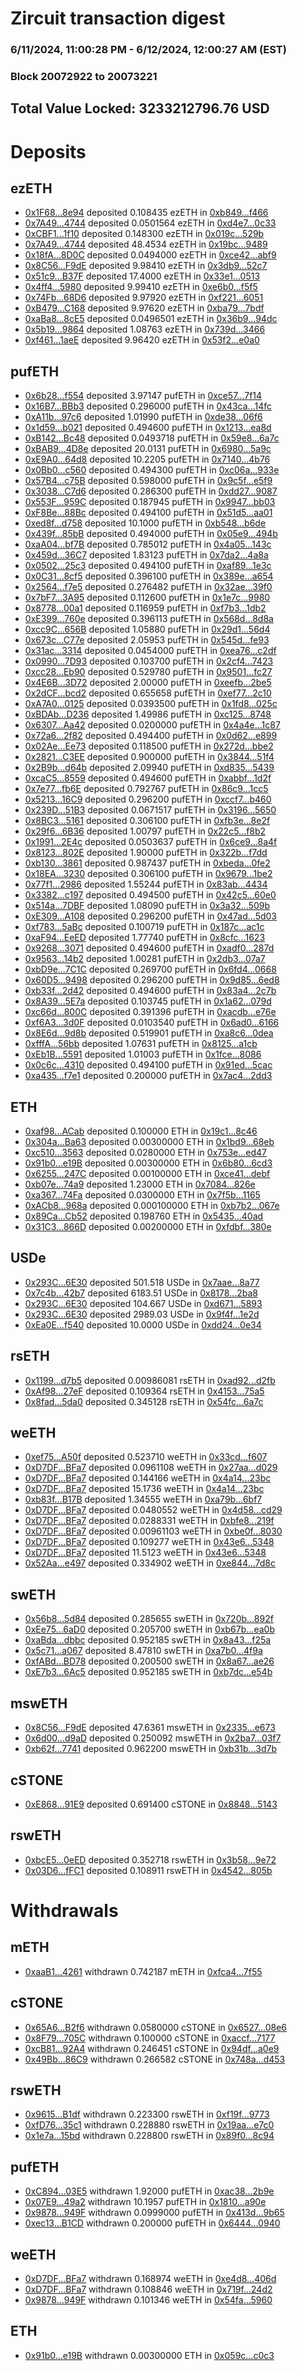 # Zircuit transaction digest
### 6/11/2024, 11:00:28 PM - 6/12/2024, 12:00:27 AM (EST)
### Block 20072922 to 20073221

## Total Value Locked: 3233212796.76 USD

# Deposits
## ezETH
- [0x1F68...8e94](https://etherscan.io/address/0x1F6893034525ab6e23F98A166ECcb52f673c8e94) deposited 0.108435 ezETH in [0xb849...f466](https://etherscan.io/tx/0x1F6893034525ab6e23F98A166ECcb52f673c8e94)
- [0x7A49...4744](https://etherscan.io/address/0x7A493Be5c2ce014cD049Bf178a1ac0Db1B434744) deposited 0.0501564 ezETH in [0xd4e7...0c33](https://etherscan.io/tx/0x7A493Be5c2ce014cD049Bf178a1ac0Db1B434744)
- [0xCBF1...1f10](https://etherscan.io/address/0xCBF109b7A9268e2257ef4205E6BFB0E61BC11f10) deposited 0.148300 ezETH in [0x019c...529b](https://etherscan.io/tx/0xCBF109b7A9268e2257ef4205E6BFB0E61BC11f10)
- [0x7A49...4744](https://etherscan.io/address/0x7A493Be5c2ce014cD049Bf178a1ac0Db1B434744) deposited 48.4534 ezETH in [0x19bc...9489](https://etherscan.io/tx/0x7A493Be5c2ce014cD049Bf178a1ac0Db1B434744)
- [0x18fA...8D0C](https://etherscan.io/address/0x18fA011F8360907d3c6FDa5951218fFa66B28D0C) deposited 0.0494000 ezETH in [0xce42...abf9](https://etherscan.io/tx/0x18fA011F8360907d3c6FDa5951218fFa66B28D0C)
- [0x8C56...F9dE](https://etherscan.io/address/0x8C56019Eb53d97f9c69B0E03676eBE679a98F9dE) deposited 9.98410 ezETH in [0x3db9...52c7](https://etherscan.io/tx/0x8C56019Eb53d97f9c69B0E03676eBE679a98F9dE)
- [0x51c9...B37F](https://etherscan.io/address/0x51c9b8920C9EB54CAd2166199184854Ad234B37F) deposited 17.4000 ezETH in [0x33e1...0513](https://etherscan.io/tx/0x51c9b8920C9EB54CAd2166199184854Ad234B37F)
- [0x4ff4...5980](https://etherscan.io/address/0x4ff48f91c25E21FFfBab5051305bC686aaC45980) deposited 9.99410 ezETH in [0xe6b0...f5f5](https://etherscan.io/tx/0x4ff48f91c25E21FFfBab5051305bC686aaC45980)
- [0x74Fb...68D6](https://etherscan.io/address/0x74Fb3e332dC7E0139028720620094E32e1d268D6) deposited 9.97920 ezETH in [0xf221...6051](https://etherscan.io/tx/0x74Fb3e332dC7E0139028720620094E32e1d268D6)
- [0xB479...C168](https://etherscan.io/address/0xB479b6460C7933778A798b9fe0fa24f11eB3C168) deposited 9.97620 ezETH in [0xba79...7bdf](https://etherscan.io/tx/0xB479b6460C7933778A798b9fe0fa24f11eB3C168)
- [0xaBa8...8cE5](https://etherscan.io/address/0xaBa828Eb0b7eff6cF08Ea013879A4670cb5f8cE5) deposited 0.0496501 ezETH in [0x36b9...94dc](https://etherscan.io/tx/0xaBa828Eb0b7eff6cF08Ea013879A4670cb5f8cE5)
- [0x5b19...9864](https://etherscan.io/address/0x5b197E3eE6770518f6F2735274522F48aBd69864) deposited 1.08763 ezETH in [0x739d...3466](https://etherscan.io/tx/0x5b197E3eE6770518f6F2735274522F48aBd69864)
- [0xf461...1aeE](https://etherscan.io/address/0xf461B4973808F35d52139108Da570F81cEa81aeE) deposited 9.96420 ezETH in [0x53f2...e0a0](https://etherscan.io/tx/0xf461B4973808F35d52139108Da570F81cEa81aeE)
## pufETH
- [0x6b28...f554](https://etherscan.io/address/0x6b28941A05eDaFafd071084854B892dBB245f554) deposited 3.97147 pufETH in [0xce57...7f14](https://etherscan.io/tx/0x6b28941A05eDaFafd071084854B892dBB245f554)
- [0x16B7...BBb3](https://etherscan.io/address/0x16B77EbC699d5d1Fa25Dc3C04Ef07a747756BBb3) deposited 0.296000 pufETH in [0x43ca...14fc](https://etherscan.io/tx/0x16B77EbC699d5d1Fa25Dc3C04Ef07a747756BBb3)
- [0xA11b...97c6](https://etherscan.io/address/0xA11bADd090FaCe5c4FbBbE0Ea27ABB9d846397c6) deposited 1.01990 pufETH in [0xde38...06f6](https://etherscan.io/tx/0xA11bADd090FaCe5c4FbBbE0Ea27ABB9d846397c6)
- [0x1d59...b021](https://etherscan.io/address/0x1d59d639671cF63D43c11944a3e339597907b021) deposited 0.494600 pufETH in [0x1213...ea8d](https://etherscan.io/tx/0x1d59d639671cF63D43c11944a3e339597907b021)
- [0xB142...Bc48](https://etherscan.io/address/0xB1425f23Ea4885d749fF89f3A9481aA3085aBc48) deposited 0.0493718 pufETH in [0x59e8...6a7c](https://etherscan.io/tx/0xB1425f23Ea4885d749fF89f3A9481aA3085aBc48)
- [0xBAB9...4D8e](https://etherscan.io/address/0xBAB998a9f69daD740D00e03208806D2C4f174D8e) deposited 20.0131 pufETH in [0x6980...5a9c](https://etherscan.io/tx/0xBAB998a9f69daD740D00e03208806D2C4f174D8e)
- [0xE9A0...64d8](https://etherscan.io/address/0xE9A04d4DFa99448473e380E97DD8046F024164d8) deposited 10.2205 pufETH in [0x7140...4b76](https://etherscan.io/tx/0xE9A04d4DFa99448473e380E97DD8046F024164d8)
- [0x0Bb0...c560](https://etherscan.io/address/0x0Bb061E6ACAF0B54fE6A68894ff478b9EBC1c560) deposited 0.494300 pufETH in [0xc06a...933e](https://etherscan.io/tx/0x0Bb061E6ACAF0B54fE6A68894ff478b9EBC1c560)
- [0x57B4...c75B](https://etherscan.io/address/0x57B4519dc433f3A95E1870D81642FCE5D56cc75B) deposited 0.598000 pufETH in [0x9c5f...e5f9](https://etherscan.io/tx/0x57B4519dc433f3A95E1870D81642FCE5D56cc75B)
- [0x3038...C7d6](https://etherscan.io/address/0x30387E6d69f253C90202A297Fe6F139B0829C7d6) deposited 0.286300 pufETH in [0xdd27...9087](https://etherscan.io/tx/0x30387E6d69f253C90202A297Fe6F139B0829C7d6)
- [0x553F...959C](https://etherscan.io/address/0x553F58802fa84eCD9B8f2bF7c57039f57E36959C) deposited 0.187945 pufETH in [0x9947...bb03](https://etherscan.io/tx/0x553F58802fa84eCD9B8f2bF7c57039f57E36959C)
- [0xF8Be...88Bc](https://etherscan.io/address/0xF8BeE467629B5d2e1638C0afc6EC7266b6F388Bc) deposited 0.494100 pufETH in [0x51d5...aa01](https://etherscan.io/tx/0xF8BeE467629B5d2e1638C0afc6EC7266b6F388Bc)
- [0xed8f...d758](https://etherscan.io/address/0xed8f90C9e27e2275b6bCdd1bC378b4FFB6Dad758) deposited 10.1000 pufETH in [0xb548...b6de](https://etherscan.io/tx/0xed8f90C9e27e2275b6bCdd1bC378b4FFB6Dad758)
- [0x439f...85bB](https://etherscan.io/address/0x439fD8d11f1C44C2246536Fa8Aa669b73C9c85bB) deposited 0.494000 pufETH in [0x05e9...494b](https://etherscan.io/tx/0x439fD8d11f1C44C2246536Fa8Aa669b73C9c85bB)
- [0xaA04...bf7B](https://etherscan.io/address/0xaA04121D2b943bbb3704789f0cfe2C2699e2bf7B) deposited 0.785012 pufETH in [0x4a05...143c](https://etherscan.io/tx/0xaA04121D2b943bbb3704789f0cfe2C2699e2bf7B)
- [0x459d...36C7](https://etherscan.io/address/0x459d193f9E08f1B94a3ed6566b01b70F2ee536C7) deposited 1.83123 pufETH in [0x7da2...4a8a](https://etherscan.io/tx/0x459d193f9E08f1B94a3ed6566b01b70F2ee536C7)
- [0x0502...25c3](https://etherscan.io/address/0x050233b4171E4e5a86bC08bB7566a295134025c3) deposited 0.494100 pufETH in [0xaf89...1e3c](https://etherscan.io/tx/0x050233b4171E4e5a86bC08bB7566a295134025c3)
- [0x0C31...8cf5](https://etherscan.io/address/0x0C316257c7DddD465210747de460966ca50d8cf5) deposited 0.396100 pufETH in [0x389e...a654](https://etherscan.io/tx/0x0C316257c7DddD465210747de460966ca50d8cf5)
- [0x2564...f7e5](https://etherscan.io/address/0x25642644d633ED1ef2F612b93d8bAC484b1cf7e5) deposited 0.276482 pufETH in [0x32ae...39f0](https://etherscan.io/tx/0x25642644d633ED1ef2F612b93d8bAC484b1cf7e5)
- [0x7bF7...3A95](https://etherscan.io/address/0x7bF7D5ee34Ecf9c026f95C36694dC2Ca89473A95) deposited 0.112600 pufETH in [0x1e7c...9980](https://etherscan.io/tx/0x7bF7D5ee34Ecf9c026f95C36694dC2Ca89473A95)
- [0x8778...00a1](https://etherscan.io/address/0x877845774357ca290230009598F9b81094EA00a1) deposited 0.116959 pufETH in [0xf7b3...1db2](https://etherscan.io/tx/0x877845774357ca290230009598F9b81094EA00a1)
- [0xE399...760e](https://etherscan.io/address/0xE399Ad7CabC9aCAf0556098Ca3FF1eB2EA41760e) deposited 0.396113 pufETH in [0x568d...8d8a](https://etherscan.io/tx/0xE399Ad7CabC9aCAf0556098Ca3FF1eB2EA41760e)
- [0xcc9C...656B](https://etherscan.io/address/0xcc9C39801B78AD65bFdb8810B031E3628fca656B) deposited 1.05880 pufETH in [0x29d1...56d4](https://etherscan.io/tx/0xcc9C39801B78AD65bFdb8810B031E3628fca656B)
- [0x673c...C77e](https://etherscan.io/address/0x673c24d6ce3793ce2cb5C093A29A30f98a77C77e) deposited 2.05953 pufETH in [0x545d...fe93](https://etherscan.io/tx/0x673c24d6ce3793ce2cb5C093A29A30f98a77C77e)
- [0x31ac...3314](https://etherscan.io/address/0x31ac7ea6bb10E521e33c7a6a8ac7007328F63314) deposited 0.0454000 pufETH in [0xea76...c2df](https://etherscan.io/tx/0x31ac7ea6bb10E521e33c7a6a8ac7007328F63314)
- [0x0990...7D93](https://etherscan.io/address/0x09909d80A6CA39b639D2Ffcde095F967a4CB7D93) deposited 0.103700 pufETH in [0x2cf4...7423](https://etherscan.io/tx/0x09909d80A6CA39b639D2Ffcde095F967a4CB7D93)
- [0xcc28...Eb90](https://etherscan.io/address/0xcc284A2Bc58F78536EED1B2aEa0932386413Eb90) deposited 0.529780 pufETH in [0x9501...fc27](https://etherscan.io/tx/0xcc284A2Bc58F78536EED1B2aEa0932386413Eb90)
- [0x4E6B...3D72](https://etherscan.io/address/0x4E6Bab72F7a247b1D62D6b6A9511DB3578B03D72) deposited 2.00000 pufETH in [0xeefb...2be5](https://etherscan.io/tx/0x4E6Bab72F7a247b1D62D6b6A9511DB3578B03D72)
- [0x2dCF...bcd2](https://etherscan.io/address/0x2dCFf7177faA9A9708421C170656020d80a0bcd2) deposited 0.655658 pufETH in [0xef77...2c10](https://etherscan.io/tx/0x2dCFf7177faA9A9708421C170656020d80a0bcd2)
- [0xA7A0...0125](https://etherscan.io/address/0xA7A0687eEA303aD6775F74dE224D219C4E9c0125) deposited 0.0393500 pufETH in [0x1fd8...025c](https://etherscan.io/tx/0xA7A0687eEA303aD6775F74dE224D219C4E9c0125)
- [0xBDAb...D236](https://etherscan.io/address/0xBDAbf447EF740838114FD8f89CaBC46AABC7D236) deposited 1.49986 pufETH in [0xc125...8748](https://etherscan.io/tx/0xBDAbf447EF740838114FD8f89CaBC46AABC7D236)
- [0x6307...Aa42](https://etherscan.io/address/0x63076b9603460dfe3Dd7cB2FF43666C2CD83Aa42) deposited 0.0200000 pufETH in [0x4a4e...1c87](https://etherscan.io/tx/0x63076b9603460dfe3Dd7cB2FF43666C2CD83Aa42)
- [0x72a6...2f82](https://etherscan.io/address/0x72a6403a85A9976365D0f4e7c3993b25eC522f82) deposited 0.494400 pufETH in [0x0d62...e899](https://etherscan.io/tx/0x72a6403a85A9976365D0f4e7c3993b25eC522f82)
- [0x02Ae...Ee73](https://etherscan.io/address/0x02Aefb4Fafb9C75B208C77980E5Ef3875Cc3Ee73) deposited 0.118500 pufETH in [0x272d...bbe2](https://etherscan.io/tx/0x02Aefb4Fafb9C75B208C77980E5Ef3875Cc3Ee73)
- [0x2821...C3EE](https://etherscan.io/address/0x282110299C05360b37ae274210a2ABd1583AC3EE) deposited 0.900000 pufETH in [0x3844...51f4](https://etherscan.io/tx/0x282110299C05360b37ae274210a2ABd1583AC3EE)
- [0x2B9b...d64b](https://etherscan.io/address/0x2B9b8350C8a7E829c8446e79f62a12fDE4AFd64b) deposited 2.09940 pufETH in [0xd835...5439](https://etherscan.io/tx/0x2B9b8350C8a7E829c8446e79f62a12fDE4AFd64b)
- [0xcaC5...8559](https://etherscan.io/address/0xcaC5001c744df387363d83A966849FE386dE8559) deposited 0.494600 pufETH in [0xabbf...1d2f](https://etherscan.io/tx/0xcaC5001c744df387363d83A966849FE386dE8559)
- [0x7e77...fb6E](https://etherscan.io/address/0x7e7705DE65a3852CEA7510aA1e70244cFb32fb6E) deposited 0.792767 pufETH in [0x86c9...1cc5](https://etherscan.io/tx/0x7e7705DE65a3852CEA7510aA1e70244cFb32fb6E)
- [0x5213...16C9](https://etherscan.io/address/0x5213484aEc699073320AbB1A3b8Ce211767116C9) deposited 0.296200 pufETH in [0xccf7...b460](https://etherscan.io/tx/0x5213484aEc699073320AbB1A3b8Ce211767116C9)
- [0x239D...51B3](https://etherscan.io/address/0x239D97c7dE18f08c1F79d4d80A05507eEc7E51B3) deposited 0.0671517 pufETH in [0x3196...5650](https://etherscan.io/tx/0x239D97c7dE18f08c1F79d4d80A05507eEc7E51B3)
- [0x8BC3...5161](https://etherscan.io/address/0x8BC357018Ff943729161c97b6e425dD80b4D5161) deposited 0.306100 pufETH in [0xfb3e...8e2f](https://etherscan.io/tx/0x8BC357018Ff943729161c97b6e425dD80b4D5161)
- [0x29f6...6B36](https://etherscan.io/address/0x29f68Be8d048D06761EeaA8aA543299041b36B36) deposited 1.00797 pufETH in [0x22c5...f8b2](https://etherscan.io/tx/0x29f68Be8d048D06761EeaA8aA543299041b36B36)
- [0x1991...2E4c](https://etherscan.io/address/0x1991ed4649f4CCED92249a24745a09e8955A2E4c) deposited 0.0503637 pufETH in [0x6ce9...8a4f](https://etherscan.io/tx/0x1991ed4649f4CCED92249a24745a09e8955A2E4c)
- [0x8123...802E](https://etherscan.io/address/0x8123e2607a70C079A9857a2D644794966581802E) deposited 1.90000 pufETH in [0x322b...f7dd](https://etherscan.io/tx/0x8123e2607a70C079A9857a2D644794966581802E)
- [0xb130...3861](https://etherscan.io/address/0xb13070B80871501749AAF1DABe2E09f82EF33861) deposited 0.987437 pufETH in [0xbeda...0fe2](https://etherscan.io/tx/0xb13070B80871501749AAF1DABe2E09f82EF33861)
- [0x18EA...3230](https://etherscan.io/address/0x18EA18Ef4205Dc8eBc45D8DDBE7b4F4d2B363230) deposited 0.306100 pufETH in [0x9679...1be2](https://etherscan.io/tx/0x18EA18Ef4205Dc8eBc45D8DDBE7b4F4d2B363230)
- [0x77f1...2986](https://etherscan.io/address/0x77f167cDC43b967658EB8aE473f94402c1672986) deposited 1.55244 pufETH in [0x83ab...4434](https://etherscan.io/tx/0x77f167cDC43b967658EB8aE473f94402c1672986)
- [0x3382...c197](https://etherscan.io/address/0x3382ee170BB99eB63D370761fBD11C620720c197) deposited 0.494500 pufETH in [0x42c5...60e0](https://etherscan.io/tx/0x3382ee170BB99eB63D370761fBD11C620720c197)
- [0x514a...7DBF](https://etherscan.io/address/0x514ae6D09fbaeCdadC8313c5f2e407c7aFf17DBF) deposited 1.08090 pufETH in [0x3a32...509b](https://etherscan.io/tx/0x514ae6D09fbaeCdadC8313c5f2e407c7aFf17DBF)
- [0xE309...A108](https://etherscan.io/address/0xE30990D5d2DC3427E585e41F993328203835A108) deposited 0.296200 pufETH in [0x47ad...5d03](https://etherscan.io/tx/0xE30990D5d2DC3427E585e41F993328203835A108)
- [0xf783...5aBc](https://etherscan.io/address/0xf78309A24AE1A20ca5787f1dE989dA24C9075aBc) deposited 0.100719 pufETH in [0x187c...ac1c](https://etherscan.io/tx/0xf78309A24AE1A20ca5787f1dE989dA24C9075aBc)
- [0xaF94...EeED](https://etherscan.io/address/0xaF94cf32622E8034025DF701Ce2F3A7535E8EeED) deposited 1.77740 pufETH in [0x8cfc...1623](https://etherscan.io/tx/0xaF94cf32622E8034025DF701Ce2F3A7535E8EeED)
- [0x9268...3071](https://etherscan.io/address/0x9268BE8831Bb4F16A37AE1F59304cDcEE4cb3071) deposited 0.494600 pufETH in [0xadf0...287d](https://etherscan.io/tx/0x9268BE8831Bb4F16A37AE1F59304cDcEE4cb3071)
- [0x9563...14b2](https://etherscan.io/address/0x956323101048e89e61e22259D8D8c8Ad9F6814b2) deposited 1.00281 pufETH in [0x2db3...07a7](https://etherscan.io/tx/0x956323101048e89e61e22259D8D8c8Ad9F6814b2)
- [0xbD9e...7C1C](https://etherscan.io/address/0xbD9eF30A76c84a903C4402f0A4D994700c747C1C) deposited 0.269700 pufETH in [0x6fd4...0668](https://etherscan.io/tx/0xbD9eF30A76c84a903C4402f0A4D994700c747C1C)
- [0x60D5...9498](https://etherscan.io/address/0x60D5067012FB931983Eebde4DC09956806bb9498) deposited 0.296200 pufETH in [0x9d85...6ed8](https://etherscan.io/tx/0x60D5067012FB931983Eebde4DC09956806bb9498)
- [0xb33f...2d42](https://etherscan.io/address/0xb33f5DFaAFAB651B3cda4A854970fD18DF662d42) deposited 0.494600 pufETH in [0x83a4...2c7b](https://etherscan.io/tx/0xb33f5DFaAFAB651B3cda4A854970fD18DF662d42)
- [0x8A39...5E7a](https://etherscan.io/address/0x8A3914fdc9bdF9348c7750fED40Ae0b7Bf435E7a) deposited 0.103745 pufETH in [0x1a62...079d](https://etherscan.io/tx/0x8A3914fdc9bdF9348c7750fED40Ae0b7Bf435E7a)
- [0xc66d...800C](https://etherscan.io/address/0xc66dAF4D12f42FEC4074233D1f5df192d72E800C) deposited 0.391396 pufETH in [0xacdb...e76e](https://etherscan.io/tx/0xc66dAF4D12f42FEC4074233D1f5df192d72E800C)
- [0xf6A3...3d0F](https://etherscan.io/address/0xf6A31A2a42284a35a5033AcE18D6fcEbd63D3d0F) deposited 0.0103540 pufETH in [0x6ad0...6166](https://etherscan.io/tx/0xf6A31A2a42284a35a5033AcE18D6fcEbd63D3d0F)
- [0x8E6d...9d8b](https://etherscan.io/address/0x8E6d0aaA5D1b9166ADCa5D03d2790c77cE7c9d8b) deposited 0.519901 pufETH in [0xa8c6...0dea](https://etherscan.io/tx/0x8E6d0aaA5D1b9166ADCa5D03d2790c77cE7c9d8b)
- [0xfffA...56bb](https://etherscan.io/address/0xfffA285B4cA6Ead9e537279e6B0d6d233D5e56bb) deposited 1.07631 pufETH in [0x8125...a1cb](https://etherscan.io/tx/0xfffA285B4cA6Ead9e537279e6B0d6d233D5e56bb)
- [0xEb1B...5591](https://etherscan.io/address/0xEb1BA8583BFbE3c3f589caAd6CF6203493365591) deposited 1.01003 pufETH in [0x1fce...8086](https://etherscan.io/tx/0xEb1BA8583BFbE3c3f589caAd6CF6203493365591)
- [0x0c6c...4310](https://etherscan.io/address/0x0c6c590ee6909bBCaF6Aa2A51BdaCdBeA0984310) deposited 0.494100 pufETH in [0x91ed...5cac](https://etherscan.io/tx/0x0c6c590ee6909bBCaF6Aa2A51BdaCdBeA0984310)
- [0xa435...f7e1](https://etherscan.io/address/0xa4355cF997eF25512981fA8fE5bd66FCff40f7e1) deposited 0.200000 pufETH in [0x7ac4...2dd3](https://etherscan.io/tx/0xa4355cF997eF25512981fA8fE5bd66FCff40f7e1)
## ETH
- [0xaf98...ACab](https://etherscan.io/address/0xaf98AeE3e841590092779dfdd119aF4F51c3ACab) deposited 0.100000 ETH in [0x19c1...8c46](https://etherscan.io/tx/0xaf98AeE3e841590092779dfdd119aF4F51c3ACab)
- [0x304a...Ba63](https://etherscan.io/address/0x304a0509c993cbfbbed46E93139218e84e90Ba63) deposited 0.00300000 ETH in [0x1bd9...68eb](https://etherscan.io/tx/0x304a0509c993cbfbbed46E93139218e84e90Ba63)
- [0xc510...3563](https://etherscan.io/address/0xc510DEe8346f5cD684Ee87E6315113E69A773563) deposited 0.0280000 ETH in [0x753e...ed47](https://etherscan.io/tx/0xc510DEe8346f5cD684Ee87E6315113E69A773563)
- [0x91b0...e19B](https://etherscan.io/address/0x91b087509FF437E93020CEf0De97A516ab85e19B) deposited 0.00300000 ETH in [0x6b80...6cd3](https://etherscan.io/tx/0x91b087509FF437E93020CEf0De97A516ab85e19B)
- [0x6255...247C](https://etherscan.io/address/0x6255Ecd8d9Fe162dB2BB62298ae1f797E720247C) deposited 0.00100000 ETH in [0xce41...debf](https://etherscan.io/tx/0x6255Ecd8d9Fe162dB2BB62298ae1f797E720247C)
- [0xb07e...74a9](https://etherscan.io/address/0xb07e7Bc5d7B37c85e56A0D936A40573C8f0474a9) deposited 1.23000 ETH in [0x7084...826e](https://etherscan.io/tx/0xb07e7Bc5d7B37c85e56A0D936A40573C8f0474a9)
- [0xa367...74Fa](https://etherscan.io/address/0xa3677098BBEF70f1bD4b2fCDfF435bD6762374Fa) deposited 0.0300000 ETH in [0x7f5b...1165](https://etherscan.io/tx/0xa3677098BBEF70f1bD4b2fCDfF435bD6762374Fa)
- [0xACb8...968a](https://etherscan.io/address/0xACb87ed83f1333759A7944b30cf43154a0D7968a) deposited 0.000100000 ETH in [0xb7b2...067e](https://etherscan.io/tx/0xACb87ed83f1333759A7944b30cf43154a0D7968a)
- [0x89Ca...Cb52](https://etherscan.io/address/0x89Ca64c97a93c448389DbDcfE0C7c2d4ae83Cb52) deposited 0.198760 ETH in [0x5435...40ad](https://etherscan.io/tx/0x89Ca64c97a93c448389DbDcfE0C7c2d4ae83Cb52)
- [0x31C3...866D](https://etherscan.io/address/0x31C38DABd47d4569C6806ADF56AF1ADC5A79866D) deposited 0.00200000 ETH in [0xfdbf...380e](https://etherscan.io/tx/0x31C38DABd47d4569C6806ADF56AF1ADC5A79866D)
## USDe
- [0x293C...6E30](https://etherscan.io/address/0x293C6937D8D82e05B01335F7B33FBA0c8e256E30) deposited 501.518 USDe in [0x7aae...8a77](https://etherscan.io/tx/0x293C6937D8D82e05B01335F7B33FBA0c8e256E30)
- [0x7c4b...42b7](https://etherscan.io/address/0x7c4beDb26712f81065346a663907328884fe42b7) deposited 6183.51 USDe in [0x8178...2ba8](https://etherscan.io/tx/0x7c4beDb26712f81065346a663907328884fe42b7)
- [0x293C...6E30](https://etherscan.io/address/0x293C6937D8D82e05B01335F7B33FBA0c8e256E30) deposited 104.667 USDe in [0xd671...5893](https://etherscan.io/tx/0x293C6937D8D82e05B01335F7B33FBA0c8e256E30)
- [0x293C...6E30](https://etherscan.io/address/0x293C6937D8D82e05B01335F7B33FBA0c8e256E30) deposited 2989.03 USDe in [0x9f4f...1e2d](https://etherscan.io/tx/0x293C6937D8D82e05B01335F7B33FBA0c8e256E30)
- [0xEa0E...f540](https://etherscan.io/address/0xEa0EcEE8FdA88aA2A469d58B186C3f70cf20f540) deposited 10.0000 USDe in [0xdd24...0e34](https://etherscan.io/tx/0xEa0EcEE8FdA88aA2A469d58B186C3f70cf20f540)
## rsETH
- [0x1199...d7b5](https://etherscan.io/address/0x119990AeD5A9C83678FEEC00D180fEd80234d7b5) deposited 0.00986081 rsETH in [0xad92...d2fb](https://etherscan.io/tx/0x119990AeD5A9C83678FEEC00D180fEd80234d7b5)
- [0xAf98...27eF](https://etherscan.io/address/0xAf985E22F934da5c99e0fCD7Cb866B154F6f27eF) deposited 0.109364 rsETH in [0x4153...75a5](https://etherscan.io/tx/0xAf985E22F934da5c99e0fCD7Cb866B154F6f27eF)
- [0x8fad...5da0](https://etherscan.io/address/0x8fadCbFC21a97828a64BC921137A33e420a85da0) deposited 0.345128 rsETH in [0x54fc...6a7c](https://etherscan.io/tx/0x8fadCbFC21a97828a64BC921137A33e420a85da0)
## weETH
- [0xef75...A50f](https://etherscan.io/address/0xef750c1Ca825441C9Ab8368a5B1556a0273bA50f) deposited 0.523710 weETH in [0x33cd...f607](https://etherscan.io/tx/0xef750c1Ca825441C9Ab8368a5B1556a0273bA50f)
- [0xD7DF...BFa7](https://etherscan.io/address/0xD7DF7E085214743530afF339aFC420c7c720BFa7) deposited 0.0961108 weETH in [0x27aa...d029](https://etherscan.io/tx/0xD7DF7E085214743530afF339aFC420c7c720BFa7)
- [0xD7DF...BFa7](https://etherscan.io/address/0xD7DF7E085214743530afF339aFC420c7c720BFa7) deposited 0.144166 weETH in [0x4a14...23bc](https://etherscan.io/tx/0xD7DF7E085214743530afF339aFC420c7c720BFa7)
- [0xD7DF...BFa7](https://etherscan.io/address/0xD7DF7E085214743530afF339aFC420c7c720BFa7) deposited 15.1736 weETH in [0x4a14...23bc](https://etherscan.io/tx/0xD7DF7E085214743530afF339aFC420c7c720BFa7)
- [0xb83f...B17B](https://etherscan.io/address/0xb83fA1d4d52E773080BE213Ed77E3ce618e2B17B) deposited 1.34555 weETH in [0xa79b...6bf7](https://etherscan.io/tx/0xb83fA1d4d52E773080BE213Ed77E3ce618e2B17B)
- [0xD7DF...BFa7](https://etherscan.io/address/0xD7DF7E085214743530afF339aFC420c7c720BFa7) deposited 0.0480552 weETH in [0x4d58...cd29](https://etherscan.io/tx/0xD7DF7E085214743530afF339aFC420c7c720BFa7)
- [0xD7DF...BFa7](https://etherscan.io/address/0xD7DF7E085214743530afF339aFC420c7c720BFa7) deposited 0.0288331 weETH in [0xbfe8...219f](https://etherscan.io/tx/0xD7DF7E085214743530afF339aFC420c7c720BFa7)
- [0xD7DF...BFa7](https://etherscan.io/address/0xD7DF7E085214743530afF339aFC420c7c720BFa7) deposited 0.00961103 weETH in [0xbe0f...8030](https://etherscan.io/tx/0xD7DF7E085214743530afF339aFC420c7c720BFa7)
- [0xD7DF...BFa7](https://etherscan.io/address/0xD7DF7E085214743530afF339aFC420c7c720BFa7) deposited 0.109277 weETH in [0x43e6...5348](https://etherscan.io/tx/0xD7DF7E085214743530afF339aFC420c7c720BFa7)
- [0xD7DF...BFa7](https://etherscan.io/address/0xD7DF7E085214743530afF339aFC420c7c720BFa7) deposited 11.5123 weETH in [0x43e6...5348](https://etherscan.io/tx/0xD7DF7E085214743530afF339aFC420c7c720BFa7)
- [0x52Aa...e497](https://etherscan.io/address/0x52Aa899454998Be5b000Ad077a46Bbe360F4e497) deposited 0.334902 weETH in [0xe844...7d8c](https://etherscan.io/tx/0x52Aa899454998Be5b000Ad077a46Bbe360F4e497)
## swETH
- [0x56b8...5d84](https://etherscan.io/address/0x56b848385b5164533E6439FC972800E3b4C15d84) deposited 0.285655 swETH in [0x720b...892f](https://etherscan.io/tx/0x56b848385b5164533E6439FC972800E3b4C15d84)
- [0xEe75...6aD0](https://etherscan.io/address/0xEe754Ee16b744a52e0BC3Aa62C35fb3DC21C6aD0) deposited 0.205700 swETH in [0xb67b...ea0b](https://etherscan.io/tx/0xEe754Ee16b744a52e0BC3Aa62C35fb3DC21C6aD0)
- [0xaBda...dbbc](https://etherscan.io/address/0xaBdad69AACde47e0034AC80dCC463Cfd1E89dbbc) deposited 0.952185 swETH in [0x8a43...f25a](https://etherscan.io/tx/0xaBdad69AACde47e0034AC80dCC463Cfd1E89dbbc)
- [0x5c71...a067](https://etherscan.io/address/0x5c71a52fBfcFc57c456441D2f1B95e8dc9A4a067) deposited 8.47810 swETH in [0xa7b0...4f9a](https://etherscan.io/tx/0x5c71a52fBfcFc57c456441D2f1B95e8dc9A4a067)
- [0xfABd...BD78](https://etherscan.io/address/0xfABd6D5a7b08ffdaEa2a5e0F74AfDA93f349BD78) deposited 0.200500 swETH in [0x8a67...ae26](https://etherscan.io/tx/0xfABd6D5a7b08ffdaEa2a5e0F74AfDA93f349BD78)
- [0xE7b3...6Ac5](https://etherscan.io/address/0xE7b37cBbF9E9C75986a0B1eF0655d19A786E6Ac5) deposited 0.952185 swETH in [0xb7dc...e54b](https://etherscan.io/tx/0xE7b37cBbF9E9C75986a0B1eF0655d19A786E6Ac5)
## mswETH
- [0x8C56...F9dE](https://etherscan.io/address/0x8C56019Eb53d97f9c69B0E03676eBE679a98F9dE) deposited 47.6361 mswETH in [0x2335...e673](https://etherscan.io/tx/0x8C56019Eb53d97f9c69B0E03676eBE679a98F9dE)
- [0x6d00...d9aD](https://etherscan.io/address/0x6d006E0B39F1Ee0baD430952A532a27b1Cc8d9aD) deposited 0.250092 mswETH in [0x2ba7...03f7](https://etherscan.io/tx/0x6d006E0B39F1Ee0baD430952A532a27b1Cc8d9aD)
- [0xb62f...7741](https://etherscan.io/address/0xb62fF6629e274d6BdE18D3c51F99eC3618787741) deposited 0.962200 mswETH in [0xb31b...3d7b](https://etherscan.io/tx/0xb62fF6629e274d6BdE18D3c51F99eC3618787741)
## cSTONE
- [0xE868...91E9](https://etherscan.io/address/0xE86895917548195c2e2b53aD62Db65f6782491E9) deposited 0.691400 cSTONE in [0x8848...5143](https://etherscan.io/tx/0xE86895917548195c2e2b53aD62Db65f6782491E9)
## rswETH
- [0xbcE5...0eED](https://etherscan.io/address/0xbcE52FCCE504DB19Ae99a3dA0840b275300b0eED) deposited 0.352718 rswETH in [0x3b58...9e72](https://etherscan.io/tx/0xbcE52FCCE504DB19Ae99a3dA0840b275300b0eED)
- [0x03D6...fFC1](https://etherscan.io/address/0x03D66C06177276c6Cb1c410D8B77C0A628DefFC1) deposited 0.108911 rswETH in [0x4542...805b](https://etherscan.io/tx/0x03D66C06177276c6Cb1c410D8B77C0A628DefFC1)
# Withdrawals
## mETH
- [0xaaB1...4261](https://etherscan.io/address/0xaaB1c4F8f2A2a39F7572eC691aa099e168Cc4261) withdrawn 0.742187 mETH in [0xfca4...7f55](https://etherscan.io/tx/0xaaB1c4F8f2A2a39F7572eC691aa099e168Cc4261)
## cSTONE
- [0x65A6...B2f6](https://etherscan.io/address/0x65A637892C28fBf54378b2e9857aBE04E521B2f6) withdrawn 0.0580000 cSTONE in [0x6527...08e6](https://etherscan.io/tx/0x65A637892C28fBf54378b2e9857aBE04E521B2f6)
- [0x8F79...705C](https://etherscan.io/address/0x8F791c0592Db171D84167D10Baa70Fd6DD26705C) withdrawn 0.100000 cSTONE in [0xaccf...7177](https://etherscan.io/tx/0x8F791c0592Db171D84167D10Baa70Fd6DD26705C)
- [0xcB81...92A4](https://etherscan.io/address/0xcB8118F357BA06eF7B946dA0ad648ff7404a92A4) withdrawn 0.246451 cSTONE in [0x94df...a0e9](https://etherscan.io/tx/0xcB8118F357BA06eF7B946dA0ad648ff7404a92A4)
- [0x49Bb...86C9](https://etherscan.io/address/0x49BbD236166A695A6B9B66EECf1e080ea9f486C9) withdrawn 0.266582 cSTONE in [0x748a...d453](https://etherscan.io/tx/0x49BbD236166A695A6B9B66EECf1e080ea9f486C9)
## rswETH
- [0x9615...B1df](https://etherscan.io/address/0x9615a088A67fc3293063801DBfB45B8f4BD1B1df) withdrawn 0.223300 rswETH in [0xf19f...9773](https://etherscan.io/tx/0x9615a088A67fc3293063801DBfB45B8f4BD1B1df)
- [0xfD76...35c1](https://etherscan.io/address/0xfD76360DFFE366365eA46c00f6A285F9dbca35c1) withdrawn 0.228880 rswETH in [0x19aa...e7c0](https://etherscan.io/tx/0xfD76360DFFE366365eA46c00f6A285F9dbca35c1)
- [0x1e7a...15bd](https://etherscan.io/address/0x1e7a3a093892455df9F420e7a185Cb90d10615bd) withdrawn 0.228800 rswETH in [0x89f0...8c94](https://etherscan.io/tx/0x1e7a3a093892455df9F420e7a185Cb90d10615bd)
## pufETH
- [0xC894...03E5](https://etherscan.io/address/0xC894F380bbD74e141f8e949Ec17cB170168503E5) withdrawn 1.92000 pufETH in [0xac38...2b9e](https://etherscan.io/tx/0xC894F380bbD74e141f8e949Ec17cB170168503E5)
- [0x07E9...49a2](https://etherscan.io/address/0x07E9aA40272429a4E2Ee072208FdEB76407249a2) withdrawn 10.1957 pufETH in [0x1810...a90e](https://etherscan.io/tx/0x07E9aA40272429a4E2Ee072208FdEB76407249a2)
- [0x9878...949F](https://etherscan.io/address/0x98780411E33E19F5a5c0D8cEA44d1A1E9a2f949F) withdrawn 0.0999000 pufETH in [0x413d...9b65](https://etherscan.io/tx/0x98780411E33E19F5a5c0D8cEA44d1A1E9a2f949F)
- [0xec13...B1CD](https://etherscan.io/address/0xec13F907beca7fB32d962ba6f5562C000274B1CD) withdrawn 0.200000 pufETH in [0x6444...0940](https://etherscan.io/tx/0xec13F907beca7fB32d962ba6f5562C000274B1CD)
## weETH
- [0xD7DF...BFa7](https://etherscan.io/address/0xD7DF7E085214743530afF339aFC420c7c720BFa7) withdrawn 0.168974 weETH in [0xe4d8...406d](https://etherscan.io/tx/0xD7DF7E085214743530afF339aFC420c7c720BFa7)
- [0xD7DF...BFa7](https://etherscan.io/address/0xD7DF7E085214743530afF339aFC420c7c720BFa7) withdrawn 0.108846 weETH in [0x719f...24d2](https://etherscan.io/tx/0xD7DF7E085214743530afF339aFC420c7c720BFa7)
- [0x9878...949F](https://etherscan.io/address/0x98780411E33E19F5a5c0D8cEA44d1A1E9a2f949F) withdrawn 0.101346 weETH in [0x54fa...5960](https://etherscan.io/tx/0x98780411E33E19F5a5c0D8cEA44d1A1E9a2f949F)
## ETH
- [0x91b0...e19B](https://etherscan.io/address/0x91b087509FF437E93020CEf0De97A516ab85e19B) withdrawn 0.00300000 ETH in [0x059c...c0c3](https://etherscan.io/tx/0x91b087509FF437E93020CEf0De97A516ab85e19B)
